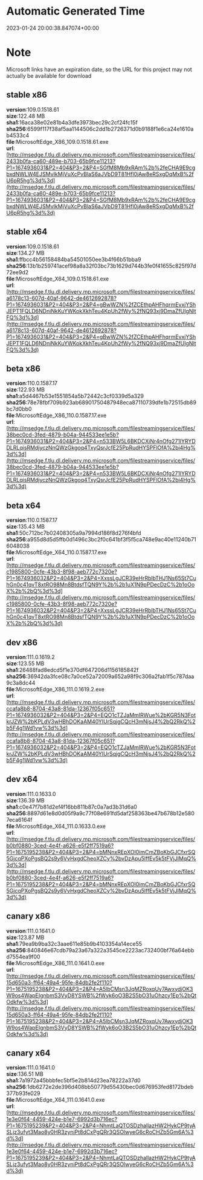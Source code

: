 # Automatic Generated Time
2023-01-24 20:00:38.847074+00:00

# Note
Microsoft links have an expiration date, so the URL for this project may not actually be available for download

## stable x86
**version**:109.0.1518.61  
**size**:122.48 MB  
**sha1**:16aca38e02e81b4a3dfe3973bec29c2cf24fc15f  
**sha256**:6599f117f38af5aa1144506c2dd1b2726371d0b9188f1e6ca24e1610ab4533c4  
**file**:MicrosoftEdge_X86_109.0.1518.61.exe  
**url**:[http://msedge.f.tlu.dl.delivery.mp.microsoft.com/filestreamingservice/files/2433b0fa-ca60-489e-b703-65b9fce11213?P1=1674936031&P2=404&P3=2&P4=SGfM8Mb9xRAm%2b%2feCHA9E9cgbxdNWLW4EJSMvIkMjVuXcPvBlaS6aJVbD9T81Hfl0jAw8eRSxgDqMxB%2fU6pR5hg%3d%3d](http://msedge.f.tlu.dl.delivery.mp.microsoft.com/filestreamingservice/files/2433b0fa-ca60-489e-b703-65b9fce11213?P1=1674936031&P2=404&P3=2&P4=SGfM8Mb9xRAm%2b%2feCHA9E9cgbxdNWLW4EJSMvIkMjVuXcPvBlaS6aJVbD9T81Hfl0jAw8eRSxgDqMxB%2fU6pR5hg%3d%3d)  

## stable x64
**version**:109.0.1518.61  
**size**:134.27 MB  
**sha1**:ffbcc4b56158484ba54501050ee3b4f66b51bba9  
**sha256**:13b1b259741acef98a8a32f03bc73b1629d744b3fe0f41655c825f97d72ee9d2  
**file**:MicrosoftEdge_X64_109.0.1518.61.exe  
**url**:[http://msedge.f.tlu.dl.delivery.mp.microsoft.com/filestreamingservice/files/a6178c13-607d-40af-9642-de4612692878?P1=1674936031&P2=404&P3=2&P4=gBwWZN%2fZCEthpAHFhqrmEvxjYShJEPT1FQLD6NDniNkKuYWKokXkhTeu4KpUh2fWy%2fNQ93xj9DmaZfUIgNltFQ%3d%3d](http://msedge.f.tlu.dl.delivery.mp.microsoft.com/filestreamingservice/files/a6178c13-607d-40af-9642-de4612692878?P1=1674936031&P2=404&P3=2&P4=gBwWZN%2fZCEthpAHFhqrmEvxjYShJEPT1FQLD6NDniNkKuYWKokXkhTeu4KpUh2fWy%2fNQ93xj9DmaZfUIgNltFQ%3d%3d)  

## beta x86
**version**:110.0.1587.17  
**size**:122.93 MB  
**sha1**:a5d4467b53e1551854a5b72442c3cf0339d5a329  
**sha256**:78e78fbf709b923ab68901750487948eca87110739dfe1b72515db89bc7d0bb0  
**file**:MicrosoftEdge_X86_110.0.1587.17.exe  
**url**:[http://msedge.f.tlu.dl.delivery.mp.microsoft.com/filestreamingservice/files/38bec0cd-3fed-4879-b04a-944533ee1e5b?P1=1674936031&P2=404&P3=2&P4=n533BW5L6BKDCXiNr4nOfg271lYRYDDLRLqisRMdjyczNnQWzGkgoq4TxyQsrJcfE25PpRudHYSPFlOfA%2bi4Hg%3d%3d](http://msedge.f.tlu.dl.delivery.mp.microsoft.com/filestreamingservice/files/38bec0cd-3fed-4879-b04a-944533ee1e5b?P1=1674936031&P2=404&P3=2&P4=n533BW5L6BKDCXiNr4nOfg271lYRYDDLRLqisRMdjyczNnQWzGkgoq4TxyQsrJcfE25PpRudHYSPFlOfA%2bi4Hg%3d%3d)  

## beta x64
**version**:110.0.1587.17  
**size**:135.43 MB  
**sha1**:50c712bc7b02408305a9a7994d186f8d276f4bfd  
**sha256**:a955d8d5d5ffb0d1496c3bc2f0c641bf3f5f5ca748e9ac40e11240b716048038  
**file**:MicrosoftEdge_X64_110.0.1587.17.exe  
**url**:[http://msedge.f.tlu.dl.delivery.mp.microsoft.com/filestreamingservice/files/c1985800-0cfe-43b3-8f98-aeb772c7320e?P1=1674936032&P2=404&P3=2&P4=XxssLgJCR39eHrRblbTHJ1Ns65St7CuhGn0c41qvT8xtRO98Mn8BtdsfTQN9Y%2b%2b1uX1N9pPDecDzC%2b1oOoX%2b%2bQ%3d%3d](http://msedge.f.tlu.dl.delivery.mp.microsoft.com/filestreamingservice/files/c1985800-0cfe-43b3-8f98-aeb772c7320e?P1=1674936032&P2=404&P3=2&P4=XxssLgJCR39eHrRblbTHJ1Ns65St7CuhGn0c41qvT8xtRO98Mn8BtdsfTQN9Y%2b%2b1uX1N9pPDecDzC%2b1oOoX%2b%2bQ%3d%3d)  

## dev x86
**version**:111.0.1619.2  
**size**:123.55 MB  
**sha1**:26488fad8edcd5f1e370df647206d1156185842f  
**sha256**:36942da3fce08c7a0ce52a72009a652a98f9c306a2fab1f5c787daa9c3a8dc44  
**file**:MicrosoftEdge_X86_111.0.1619.2.exe  
**url**:[http://msedge.f.tlu.dl.delivery.mp.microsoft.com/filestreamingservice/files/ccafa8b8-8704-43a8-81da-12367f05c651?P1=1674936032&P2=404&P3=2&P4=EQO1cTZJaMmIRWue%2bKGR5N3FotkrJZW%2bKPLdV3wHBhDOKaAM40YIUrSqjgCQcH3mNjsJ4%2bQ2RkQ%2b5F4g1Wd1vw%3d%3d](http://msedge.f.tlu.dl.delivery.mp.microsoft.com/filestreamingservice/files/ccafa8b8-8704-43a8-81da-12367f05c651?P1=1674936032&P2=404&P3=2&P4=EQO1cTZJaMmIRWue%2bKGR5N3FotkrJZW%2bKPLdV3wHBhDOKaAM40YIUrSqjgCQcH3mNjsJ4%2bQ2RkQ%2b5F4g1Wd1vw%3d%3d)  

## dev x64
**version**:111.0.1633.0  
**size**:136.39 MB  
**sha1**:c0e47f7b81d2ef4f16bb811b87c0a7ad3b31d6a0  
**sha256**:8897d61e8d0d05f9a9c77f08e691fd5daf258363be47b678b12e5807eca6164f  
**file**:MicrosoftEdge_X64_111.0.1633.0.exe  
**url**:[http://msedge.f.tlu.dl.delivery.mp.microsoft.com/filestreamingservice/files/b0bf0880-3ced-4e4f-a626-e5f2ff7519a6?P1=1675195238&P2=404&P3=2&P4=bMNnxREpXOl0imCmZBoKbGJCfxrSQ5GjcqPXoPgsBQ2s9y6VvHxgdCheoXZCy%2bvDzApu5lffEv5k5tFVjJIMqQ%3d%3d](http://msedge.f.tlu.dl.delivery.mp.microsoft.com/filestreamingservice/files/b0bf0880-3ced-4e4f-a626-e5f2ff7519a6?P1=1675195238&P2=404&P3=2&P4=bMNnxREpXOl0imCmZBoKbGJCfxrSQ5GjcqPXoPgsBQ2s9y6VvHxgdCheoXZCy%2bvDzApu5lffEv5k5tFVjJIMqQ%3d%3d)  

## canary x86
**version**:111.0.1641.0  
**size**:123.87 MB  
**sha1**:79ea9b9ba32c3aae611e85b9b4103354a14ece55  
**sha256**:840846e67cdb79a23a67a322a3545ce2223ac732400bf76a64ebbd7554ea9f00  
**file**:MicrosoftEdge_X86_111.0.1641.0.exe  
**url**:[http://msedge.f.tlu.dl.delivery.mp.microsoft.com/filestreamingservice/files/15d650a3-ff64-49a4-95fe-84db2fe2f110?P1=1675195238&P2=404&P3=2&P4=A5lbCMsn3JqMZRoxqUv7AwxydjOK3W9os4WapEIgnbmS3VyD8YSWB%2fWyk6oO3B2S5bO31uOhzcy1Ep%2bQtOdkfw%3d%3d](http://msedge.f.tlu.dl.delivery.mp.microsoft.com/filestreamingservice/files/15d650a3-ff64-49a4-95fe-84db2fe2f110?P1=1675195238&P2=404&P3=2&P4=A5lbCMsn3JqMZRoxqUv7AwxydjOK3W9os4WapEIgnbmS3VyD8YSWB%2fWyk6oO3B2S5bO31uOhzcy1Ep%2bQtOdkfw%3d%3d)  

## canary x64
**version**:111.0.1641.0  
**size**:136.51 MB  
**sha1**:7a1972a45bbbfec5bf5e2b814d23ea78222a37d0  
**sha256**:1db6272e2de396d408bb50779d55430bec0d676953fed8172bdeb377b93fe029  
**file**:MicrosoftEdge_X64_111.0.1641.0.exe  
**url**:[http://msedge.f.tlu.dl.delivery.mp.microsoft.com/filestreamingservice/files/1e3e0f64-4459-424e-b1e7-6992d3b716ec?P1=1675195239&P2=404&P3=2&P4=NhmtLaQTOSDzhallazHW2HykCP9tyASLjz3ufyt3Mao8y0HR3zyniPt8dCxPgQRr3QSOlwyeG6cRoCHZb5Gm6A%3d%3d](http://msedge.f.tlu.dl.delivery.mp.microsoft.com/filestreamingservice/files/1e3e0f64-4459-424e-b1e7-6992d3b716ec?P1=1675195239&P2=404&P3=2&P4=NhmtLaQTOSDzhallazHW2HykCP9tyASLjz3ufyt3Mao8y0HR3zyniPt8dCxPgQRr3QSOlwyeG6cRoCHZb5Gm6A%3d%3d)  

